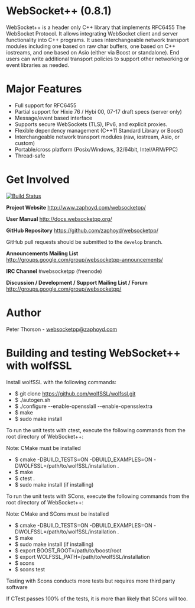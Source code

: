 WebSocket++ (0.8.1)
==========================

WebSocket++ is a header only C++ library that implements RFC6455 The WebSocket
Protocol. It allows integrating WebSocket client and server functionality into
C++ programs. It uses interchangeable network transport modules including one
based on raw char buffers, one based on C++ iostreams, and one based on Asio 
(either via Boost or standalone). End users can write additional transport
policies to support other networking or event libraries as needed.

Major Features
==============
* Full support for RFC6455
* Partial support for Hixie 76 / Hybi 00, 07-17 draft specs (server only)
* Message/event based interface
* Supports secure WebSockets (TLS), IPv6, and explicit proxies.
* Flexible dependency management (C++11 Standard Library or Boost)
* Interchangeable network transport modules (raw, iostream, Asio, or custom)
* Portable/cross platform (Posix/Windows, 32/64bit, Intel/ARM/PPC)
* Thread-safe

Get Involved
============

[![Build Status](https://travis-ci.org/zaphoyd/websocketpp.png)](https://travis-ci.org/zaphoyd/websocketpp)

**Project Website**
http://www.zaphoyd.com/websocketpp/

**User Manual**
http://docs.websocketpp.org/

**GitHub Repository**
https://github.com/zaphoyd/websocketpp/

GitHub pull requests should be submitted to the `develop` branch.

**Announcements Mailing List**
http://groups.google.com/group/websocketpp-announcements/

**IRC Channel**
 #websocketpp (freenode)

**Discussion / Development / Support Mailing List / Forum**
http://groups.google.com/group/websocketpp/

Author
======
Peter Thorson - websocketpp@zaphoyd.com

Building and testing WebSocket++ with wolfSSL
=============================================
Install wolfSSL with the following commands:

* $ git clone https://github.com/wolfSSL/wolfssl.git
* $ ./autogen.sh
* $ ./configure --enable-opensslall --enable-opensslextra
* $ make
* $ sudo make install

To run the unit tests with ctest, execute the following commands from the root directory of WebSocket++:

Note: CMake must be installed

* $ cmake -DBUILD_TESTS=ON -DBUILD_EXAMPLES=ON -DWOLFSSL=/path/to/wolfSSL/installation .
* $ make
* $ ctest .
* $ sudo make install       (if installing)

To run the unit tests with SCons, execute the following commands from the root directory of WebSocket++:

Note: CMake and SCons must be installed

* $ cmake -DBUILD_TESTS=ON -DBUILD_EXAMPLES=ON -DWOLFSSL=/path/to/wolfSSL/installation .
* $ make
* $ sudo make install       (if installing)
* $ export BOOST_ROOT=/path/to/boost/root
* $ export WOLFSSL_PATH=/path/to/wolfSSL/installation
* $ scons
* $ scons test

Testing with Scons conducts more tests but requires more third party software

If CTest passes 100% of the tests, it is more than likely that SCons will too.
